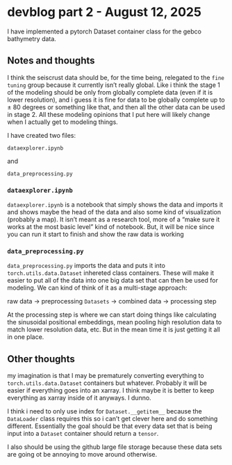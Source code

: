 # devblog part 2 - August 12, 2025

I have implemented a pytorch Dataset container class for the gebco
bathymetry data.

## Notes and thoughts

I think the seiscrust data should be, for the time being, relegated to
the `fine tuning` group because it currently isn’t really global. Like i
think the stage 1 of the modeling should be only from globally complete
data (even if it is lower resolution), and i guess it is fine for data
to be globally complete up to $\pm$ 80 degrees or something like that,
and then all the other data can be used in stage 2. All these modeling
opinions that I put here will likely change when I actually get to
modeling things.

I have created two files:

`dataexplorer.ipynb`

and

`data_preprocessing.py`

### `dataexplorer.ipynb`

`dataexplorer.ipynb` is a notebook that simply shows the data and
imports it and shows maybe the head of the data and also some kind of
visualization (probably a map). It isn’t meant as a research tool, more
of a “make sure it works at the most basic level” kind of notebook. But,
it will be nice since you can run it start to finish and show the raw
data is working

### `data_preprocessing.py`

`data_preprocessing.py` imports the data and puts it into
`torch.utils.data.Dataset` inhereted class containers. These will make
it easier to put all of the data into one big data set that can then be
used for modeling. We can kind of think of it as a multi-stage approach:

raw data $\rightarrow$ preprocessing `Datasets` $\rightarrow$ combined
data $\rightarrow$ processing step

At the processing step is where we can start doing things like
calculating the sinusoidal positional embeddings, mean pooling high
resolution data to match lower resolution data, etc. But in the mean
time it is just getting it all in one place.

## Other thoughts

my imagination is that I may be prematurely converting everything to
`torch.utils.data.Dataset` containers but whatever. Probably it will be
easier if everything goes into an xarray. I think maybe it is better to
keep everything as xarray inside of it anyways. I dunno.

I think i need to only use index for `Dataset.__getitem__` because the
`DataLoader` class requires this so i can’t get clever here and do
something different. Essentially the goal should be that every data set
that is being input into a `Dataset` container should return a `tensor`.

I also should be using the github large file storage because these data
sets are going ot be annoying to move around otherwise.
